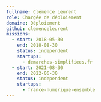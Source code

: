 ```yaml
---
fullname: Clémence Leurent
role: Chargée de déploiement
domaine: Déploiement
github: clemenceleurent
missions:
  - start: 2018-05-30
    end: 2018-08-30
    status: independent
    startups:
      - demarches-simplifiees.fr
  - start: 2021-08-30
    end: 2022-06-30
    status: independent
    startups:
      - france-numerique-ensemble
---
```

